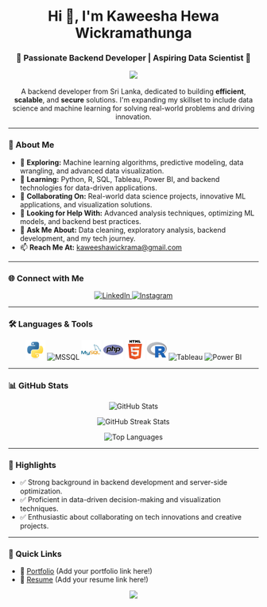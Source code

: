 <h1 align="center">Hi 👋, I'm Kaweesha Hewa Wickramathunga</h1>
<h3 align="center">🌟 Passionate Backend Developer | Aspiring Data Scientist 🌟</h3>

<p align="center">
  <img src="https://media.giphy.com/media/xT9IgzoKnwFNmISR8I/giphy.gif" width="300" />
</p>

<p align="center">
  A backend developer from Sri Lanka, dedicated to building <strong>efficient</strong>, <strong>scalable</strong>, and <strong>secure</strong> solutions. 
  I'm expanding my skillset to include data science and machine learning for solving real-world problems and driving innovation.
</p>

---

### 🚀 About Me
- 🔭 **Exploring:** Machine learning algorithms, predictive modeling, data wrangling, and advanced data visualization.  
- 🌱 **Learning:** Python, R, SQL, Tableau, Power BI, and backend technologies for data-driven applications.  
- 👯 **Collaborating On:** Real-world data science projects, innovative ML applications, and visualization solutions.  
- 🤝 **Looking for Help With:** Advanced analysis techniques, optimizing ML models, and backend best practices.  
- 💬 **Ask Me About:** Data cleaning, exploratory analysis, backend development, and my tech journey.  
- 📫 **Reach Me At:** [kaweeshawickrama@gmail.com](mailto:kaweeshawickrama@gmail.com)  

---

### 🌐 Connect with Me
<p align="center">
<a href="https://linkedin.com/in/kaweesha-wickramathunga" target="_blank">
  <img src="https://img.shields.io/badge/LinkedIn-0077B5?style=for-the-badge&logo=linkedin&logoColor=white" alt="LinkedIn" />
</a>
<a href="https://instagram.com/kaweesha.wickramathunga" target="_blank">
  <img src="https://img.shields.io/badge/Instagram-E4405F?style=for-the-badge&logo=instagram&logoColor=white" alt="Instagram" />
</a>
</p>

---

### 🛠️ Languages & Tools
<p align="center">
  <img src="https://raw.githubusercontent.com/devicons/devicon/master/icons/python/python-original.svg" alt="Python" width="40" height="40" />
  <img src="https://www.svgrepo.com/show/303229/microsoft-sql-server-logo.svg" alt="MSSQL" width="40" height="40" />
  <img src="https://raw.githubusercontent.com/devicons/devicon/master/icons/mysql/mysql-original-wordmark.svg" alt="MySQL" width="40" height="40" />
  <img src="https://raw.githubusercontent.com/devicons/devicon/master/icons/php/php-original.svg" alt="PHP" width="40" height="40" />
  <img src="https://raw.githubusercontent.com/devicons/devicon/master/icons/html5/html5-original-wordmark.svg" alt="HTML5" width="40" height="40" />
  <img src="https://raw.githubusercontent.com/devicons/devicon/master/icons/r/r-original.svg" alt="R" width="40" height="40" />
  <img src="https://cdn.worldvectorlogo.com/logos/tableau-software.svg" alt="Tableau" width="40" height="40" />
  <img src="https://cdn.worldvectorlogo.com/logos/power-bi.svg" alt="Power BI" width="40" height="40" />
</p>

---

### 📊 GitHub Stats
<p align="center">
  <img src="https://github-readme-stats.vercel.app/api?username=kaweesha0515&show_icons=true&theme=radical" alt="GitHub Stats" />
</p>
<p align="center">
  <img src="https://github-readme-streak-stats.herokuapp.com/?user=kaweesha0515&theme=radical" alt="GitHub Streak Stats" />
</p>
<p align="center">
  <img src="https://github-readme-stats.vercel.app/api/top-langs/?username=kaweesha0515&layout=compact&theme=radical" alt="Top Languages" />
</p>

---

### 🌟 Highlights
- ✅ Strong background in backend development and server-side optimization.  
- ✅ Proficient in data-driven decision-making and visualization techniques.  
- ✅ Enthusiastic about collaborating on tech innovations and creative projects.  

---

### 🔗 Quick Links
- 💼 [Portfolio](#) (Add your portfolio link here!)  
- 📄 [Resume](#) (Add your resume link here!)  

<p align="center">
  <img src="https://media.giphy.com/media/26FPG2bvX5G8fThIo/giphy.gif" width="200" />
</p>




